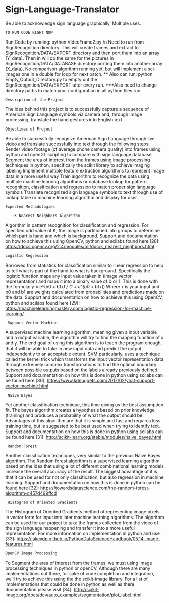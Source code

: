 # Sign-Language-Translator
Be able to acknowledge sign language graphically. Multiple uses. 

	TO RUN CODE RIGHT NOW
Run Code by running:  python VideoFrame2.py /n
Need to run from SignRecognition directory. This will create frames and extract to SignRecognition/DATA/EXPORT directory and 		then port them into an array (Y_data). Then in will do the same for the pictures in SignRecognition/DATA/DATABASE directory 		porting them into another array (X_data). No comparison algorithm running yet, but will implement a sci-images one in a double 		for loop for next patch. 
** Also can run: python Empty_Output_Directory.py
to empty out the SignRecognition/DATA/EXPORT after every run.
 ***Also need to change directory paths to match your configuration in all python files run. 

	Description of the Project
The idea behind this project is to successfully capture a sequence of American Sign Language symbols via camera and, through image processing, translate the hand gestures into English text.


	Objectives of Project 
Be able to successfully recognize American Sign Language through live video and translate successfully into text through the following steps:
	Render video footage (of average phone camera quality) into frames using python and openGL scripting to compare with sign 		language database
	Segment the area of interest from the frames using image processing techniques in python, specifically the scikit library to 		achieve imaging labeling
	Implement multiple feature extraction algorithms to represent image data in a more useful way
	Train algorithm to recognize the data using multiple machine learning algorithms or database lookup for pattern recognition, 		classification and regression to match proper sign language symbols
	Translate recognized sign language symbols to text through use of lookup table or machine learning algorithm and display for 		user


	Expected Methodologies
	
   		K Nearest Neighbors Algorithm
Algorithm in pattern recognition for classification and regression. For specified odd value of K, the image is partitioned into groups to determine which part is hand and which is background. Support and documentation on how to achieve this using OpenCV, python and scilabs found here [28]: https://docs.opencv.org/2.4/modules/ml/doc/k_nearest_neighbors.html 
        
    Logistic Regression
Borrowed from statistics for classification similar to linear regression to help us tell what is part of the hand to what is background. Specifically the logistic function maps any input value taken in (image vector representation) and maps it into a binary value of  0 or 1. This is done with the formula:
y = e^(b0 + b1*x) / (1 + e^(b0 + b1*x))
Where x is your input and b0 and b1 are weights calculated from probabilities and predictions made on the data. Support and documentation on how to achieve this using OpenCV, python and scilabs found here [29]: https://machinelearningmastery.com/logistic-regression-for-machine-learning/ 


     Support Vector Machine 
A supervised machine learning algorithm, meaning given a input variable and a output variable, the algorithm will try to find the mapping function of x and y. The end goal of using this algorithm is to teach the program enough, that it will be able to take in new input data and predict the output independently to an acceptable extent. SVM particularly, uses a technique called the kernel trick which transforms the input vector representation data through extremely complex transformations to find the optimal boundary between possible outputs based on the labels already previously defined.  Support and documentation on how this is done in python using scilabs can be found here [30]: https://www.kdnuggets.com/2017/02/yhat-support-vector-machine.html 


     Naive Bayes
Yet another classification technique, this time giving us the best assumption fit. The bayes algorithm creates a hypothesis based on prior knowledge (training) and produces a probability of what the output should be. Advantages of this algorithm are that it is simple and fast and requires less training time, but is suggested to be best used when trying to identify text. Support and documentation on how this is done in python using scilabs can be found here [31]: http://scikit-learn.org/stable/modules/naive_bayes.html 


     Random Forest
Another classification techniques, very similar to the previous Naive Bayes algorithm. The Random forest algorithm is a supervised learning algorithm based on the idea that using a lot of different combinational learning models increase the overall accuracy of the result. The biggest advantage of it is that it can be used for not only classification, but also regression in machine learning. Support and documentation on how this is done in python can be found here [32]: https://towardsdatascience.com/the-random-forest-algorithm-d457d499ffcd
  
  
     Histogram of Oriented Gradients
The Histogram of Oriented Gradients method of representing image pixels in vector form for input into later machine learning algorithms. The algorithm can be used for our project to take the frames collected from the video of the sign language happening and transfer it into a more useful representation. For more information on implementation in python and use [33]: https://jakevdp.github.io/PythonDataScienceHandbook/05.14-image-features.html 

	OpenCV Image Processing
To Segment the area of interest from the frames, we must using image processing techniques in python or openCV. Although there are many implementations out there, for sake of code completion and integration, we’ll try to achieve this using the the scikit-image library. For a list of implementations that could be done in python as well as there documentation please visit [34]: http://scikit-image.org/docs/dev/auto_examples/segmentation/plot_label.html 
